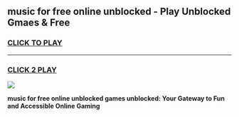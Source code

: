 
## music for free online unblocked - Play Unblocked Gmaes & Free
<h3>
<a href="https://news.freeplayer.one?title=music_for_free_online_unblocked&ref=23F">CLICK TO PLAY</a></h3>
<hr>

<h3>
<a href="https://news.freeplayer.one?title=music_for_free_online_unblocked&ref=23F">CLICK 2 PLAY</a>
  
</h3>

<a href="https://news.freeplayer.one?title=music_for_free_online_unblocked&ref=23F/"><img src="https://clearcache.store/games.png"></a>


**music for free online unblocked games unblocked: Your Gateway to Fun and Accessible Online Gaming**
